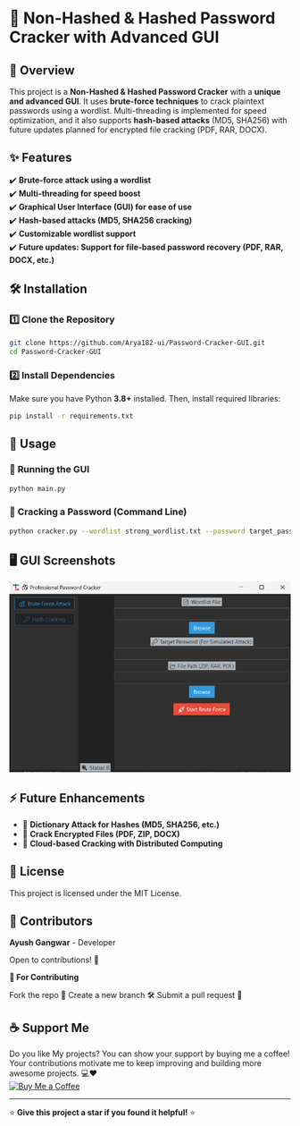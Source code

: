 # 🔐 Non-Hashed & Hashed Password Cracker with Advanced GUI

## 🚀 Overview
This project is a **Non-Hashed & Hashed Password Cracker** with a **unique and advanced GUI**. It uses **brute-force techniques** to crack plaintext passwords using a wordlist. Multi-threading is implemented for speed optimization, and it also supports **hash-based attacks** (MD5, SHA256) with future updates planned for encrypted file cracking (PDF, RAR, DOCX).

## ✨ Features
✔️ **Brute-force attack using a wordlist**  
✔️ **Multi-threading for speed boost**  
✔️ **Graphical User Interface (GUI) for ease of use**  
✔️ **Hash-based attacks (MD5, SHA256 cracking)**  
✔️ **Customizable wordlist support**  
✔️ **Future updates: Support for file-based password recovery (PDF, RAR, DOCX, etc.)**  

## 🛠️ Installation

### 1️⃣ Clone the Repository
```bash
git clone https://github.com/Arya182-ui/Password-Cracker-GUI.git
cd Password-Cracker-GUI
```

### 2️⃣ Install Dependencies  
Make sure you have Python **3.8+** installed. Then, install required libraries:  
```bash
pip install -r requirements.txt
```

## 🎯 Usage

### 🔹 **Running the GUI**
```bash
python main.py
```

### 🔹 **Cracking a Password (Command Line)**
```bash
python cracker.py --wordlist strong_wordlist.txt --password target_password
```

## 🖥️ GUI Screenshots
![App Screenshot](assets/image.png)

## ⚡ Future Enhancements
- 🔹 **Dictionary Attack for Hashes (MD5, SHA256, etc.)**
- 🔹 **Crack Encrypted Files (PDF, ZIP, DOCX)**
- 🔹 **Cloud-based Cracking with Distributed Computing**

## 📜 License
This project is licensed under the MIT License.

## **👥 Contributors**

**Ayush Gangwar** - Developer

Open to contributions! 🤝

**🙌 For Contributing**

Fork the repo 🍴
Create a new branch 🛠️
Submit a pull request 🚀


## ☕ Support Me

Do you like My projects? You can show your support by buying me a coffee! Your contributions motivate me to keep improving and building more awesome projects. 💻❤  
[![Buy Me a Coffee](https://www.buymeacoffee.com/assets/img/custom_images/orange_img.png)](http://buymeacoffee.com/Arya182)

---

⭐ **Give this project a star if you found it helpful!** ⭐
